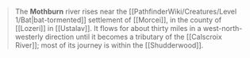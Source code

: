 > The **Mothburn** river rises near the [[PathfinderWiki/Creatures/Level 1/Bat|bat-tormented]] settlement of [[Morcei]], in the county of [[Lozeri]] in [[Ustalav]]. It flows for about thirty miles in a west-north-westerly direction until it becomes a tributary of the [[Calscroix River]]; most of its journey is within the [[Shudderwood]].








